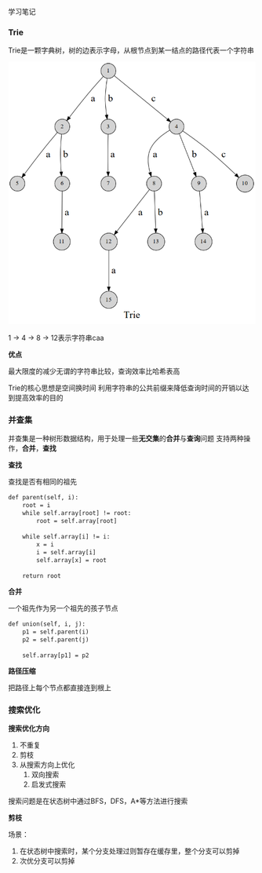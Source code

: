 学习笔记

### Trie

Trie是一颗字典树，树的边表示字母，从根节点到某一结点的路径代表一个字符串

![Trie](./trie1.png)

1 -> 4 -> 8 -> 12表示字符串caa

**优点**

最大限度的减少无谓的字符串比较，查询效率比哈希表高

Trie的核心思想是空间换时间
利用字符串的公共前缀来降低查询时间的开销以达到提高效率的目的

### 并查集

并查集是一种树形数据结构，用于处理一些**无交集**的**合并**与**查询**问题
支持两种操作，**合并**，**查找**

**查找**

查找是否有相同的祖先

```
def parent(self, i):
    root = i
    while self.array[root] != root:
        root = self.array[root]

    while self.array[i] != i:
        x = i
        i = self.array[i]
        self.array[x] = root

    return root
```

**合并**

一个祖先作为另一个祖先的孩子节点

```
def union(self, i, j):
    p1 = self.parent(i)
    p2 = self.parent(j)

    self.array[p1] = p2
```

**路径压缩**

把路径上每个节点都直接连到根上


### 搜索优化

**搜索优化方向**

1. 不重复
2. 剪枝
3. 从搜索方向上优化
   1. 双向搜索
   2. 启发式搜索

搜索问题是在状态树中通过BFS，DFS，A*等方法进行搜索

**剪枝**

场景：

1. 在状态树中搜索时，某个分支处理过则暂存在缓存里，整个分支可以剪掉
2. 次优分支可以剪掉

